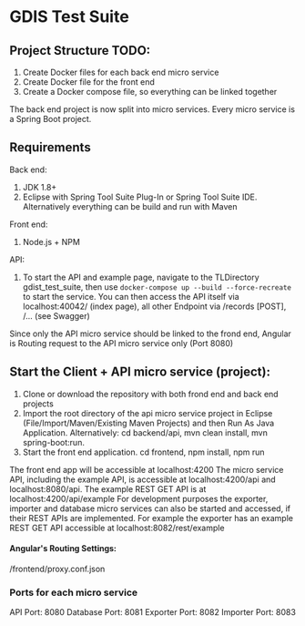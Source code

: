 GDIS Test Suite
==

## Project Structure TODO:
1. Create Docker files for each back end micro service
2. Create Docker file for the front end
2. Create a Docker compose file, so everything can be linked together 

The back end project is now split into micro services. Every micro service is a Spring Boot project.

## Requirements

Back  end: 
1. JDK 1.8+
2. Eclipse with Spring Tool Suite Plug-In or Spring Tool Suite IDE. Alternatively everything can be build and run with Maven

Front end: 
1. Node.js + NPM 

API:
1. To start the API and example page, navigate to the TLDirectory gdist_test_suite, then use `docker-compose up --build --force-recreate` to start the service. 
You can then access the API itself via localhost:40042/ (index page), all other Endpoint via /records [POST], /... (see Swagger)


Since only the API micro service should be linked to the frond end, Angular is Routing request to the API micro service only (Port 8080)

## Start the Client + API micro service (project): 
1. Clone or download the repository with both frond end and back end projects
2. Import the root directory of the api micro service project in Eclipse (File/Import/Maven/Existing Maven Projects) and then Run As Java Application. 
Alternatively: cd backend/api, mvn clean install, mvn spring-boot:run. 
3. Start the front end application. cd frontend, npm install, npm run

The front end app will be accessible at localhost:4200
The micro service API, including the example API, is accessible at localhost:4200/api and localhost:8080/api. The example REST GET API is at localhost:4200/api/example
For development purposes the exporter, importer and database micro services can also be started and accessed, if their REST APIs are implemented. For example
the exporter has an example REST GET API accessible at localhost:8082/rest/example

#### Angular's Routing Settings: 
/frontend/proxy.conf.json

### Ports for each micro service 
API Port: 8080
Database Port: 8081
Exporter Port: 8082
Importer Port: 8083